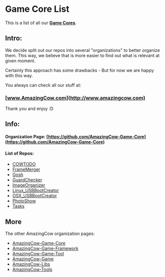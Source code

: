 # Game Core List

This is a list of all our **[Game Cores](https://github.com/AmazingCow-Game-Core)**.

<!-- ####################################################################### -->

## Intro:

We decide split out our repos into several "organizations" to better organize
them. This way, we believe that is more easier to find out what is relevant
at given moment.

Certainly this approach has some drawbacks - But for now we are happy with this
way.


You always can check all our stuff at:
### [www.AmazingCow.com](http://www.amazingcow.com)

Thank you and enjoy :D

<!-- ####################################################################### -->

## Info:

#### Organization Page: [https://github.com/AmazingCow-Game-Core](https://github.com/AmazingCow-Game-Core)

#### List of Repos:

* [COWTODO](https://github.com/AmazingCow-Tools/COWTODO)
* [FrameMerger](https://github.com/AmazingCow-Tools/FrameMerger)
* [Gosh](https://github.com/AmazingCow-Tools/Gosh)
* [GuardChecker](https://github.com/AmazingCow-Tools/GuardChecker)
* [ImageOrganizer](https://github.com/AmazingCow-Tools/ImageOrganizer)
* [Linux_USBBootCreator](https://github.com/AmazingCow-Tools/Linux_USBBootCreator)
* [OSX_USBBootCreator](https://github.com/AmazingCow-Tools/OSX_USBBootCreator)
* [PhotoShow](https://github.com/AmazingCow-Tools/PhotoShow)
* [Tasks](https://github.com/AmazingCow-Tools/Tasks)

<!-- ####################################################################### -->

## More

The other AmazingCow organization pages:

* [AmazingCow-Game-Core](https://github.com/AmazingCow-Game-Core)
* [AmazingCow-Game-Framework](https://github.com/AmazingCow-Game-Framework)
* [AmazingCow-Game-Tool](https://github.com/AmazingCow-Game-Tool)
* [AmazingCow-Game](https://github.com/AmazingCow-Game)
* [AmazingCow-Libs](https://github.com/AmazingCow-Libs)
* [AmazingCow-Tools](https://github.com/AmazingCow-Tools)
